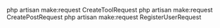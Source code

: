 php artisan make:request CreateToolRequest
php artisan make:request CreatePostRequest
php artisan make:request RegisterUserRequest